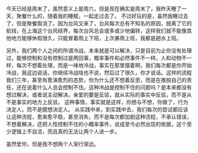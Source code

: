 今天已经是周末了，虽然意义上是周六，但是现在确实是周末了，我昨天睡了一天，聚餐什么的，随着我的睡眠，一起走过去了。
不过好玩的是，虽然我睡过去了，但是聚餐取消了。因为台风又来了，台风每次总有不知名的原因，脱离了它的航线，在上海这个台风结界，每次台风总会或多或少地偏转，这样我们就不能像其他地方能够休假很久，只能冒着雨上下班，上次暴雨上班，我都是趟水上班。

另外，我们两个人之间的所谓冷战，本来就是可以解决，只是目前为止你没有处理过，能够控制和没有控制过是两回事，概率事件和必然事件不一样。人和动物不一样，每次不想着处理，而是一味地冷战，事实在那里摆着啊，我们每次都是你开始冷战，我这边说话，你继续冷战啥也不说，然后过了很久，你才说话。这样的流程我们三年，甚至有愈演愈烈的态势，你为什么还不想着反思，而是在推脱自己的责任，还在说着什么人总会控制不住。这种冷战是控制不住的问题吗？是本来都没有想过解决，或者说主动解决。亲爱的要是反驳，就从实际的事实中反驳，而不是从不是事实的地方上反驳。
这种事情，事实就是这样，你想与不想，你做了，行为决定人，而不是臆想决定人。
从实践中来，到实践中去，我们每次的尝试都应该让这种流程，愈来愈平稳，甚至消失，而不是每次都加剧这种流程，不承认错误，不想着解决，还把人性控制不住的小概率事件，说成至今必然出现的依据，这个至少逻辑上不自洽，而且真的无法让两个人进一步。

虽然爱你，但是我不想两个人渐行渐远。
